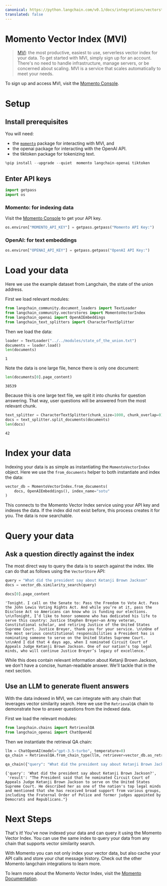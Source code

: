 ```yaml
---
canonical: https://python.langchain.com/v0.1/docs/integrations/vectorstores/momento_vector_index
translated: false
---
```


# Momento Vector Index (MVI)

>[MVI](https://gomomento.com): the most productive, easiest to use, serverless vector index for your data. To get started with MVI, simply sign up for an account. There's no need to handle infrastructure, manage servers, or be concerned about scaling. MVI is a service that scales automatically to meet your needs.

To sign up and access MVI, visit the [Momento Console](https://console.gomomento.com).

# Setup

## Install prerequisites

You will need:
- the [`momento`](https://pypi.org/project/momento/) package for interacting with MVI, and
- the openai package for interacting with the OpenAI API.
- the tiktoken package for tokenizing text.

```python
%pip install --upgrade --quiet  momento langchain-openai tiktoken
```

## Enter API keys

```python
import getpass
import os
```

### Momento: for indexing data

Visit the [Momento Console](https://console.gomomento.com) to get your API key.

```python
os.environ["MOMENTO_API_KEY"] = getpass.getpass("Momento API Key:")
```

### OpenAI: for text embeddings

```python
os.environ["OPENAI_API_KEY"] = getpass.getpass("OpenAI API Key:")
```

# Load your data

Here we use the example dataset from Langchain, the state of the union address.

First we load relevant modules:

```python
from langchain_community.document_loaders import TextLoader
from langchain_community.vectorstores import MomentoVectorIndex
from langchain_openai import OpenAIEmbeddings
from langchain_text_splitters import CharacterTextSplitter
```

Then we load the data:

```python
loader = TextLoader("../../modules/state_of_the_union.txt")
documents = loader.load()
len(documents)
```

```output
1
```

Note the data is one large file, hence there is only one document:

```python
len(documents[0].page_content)
```

```output
38539
```

Because this is one large text file, we split it into chunks for question answering. That way, user questions will be answered from the most relevant chunk.

```python
text_splitter = CharacterTextSplitter(chunk_size=1000, chunk_overlap=0)
docs = text_splitter.split_documents(documents)
len(docs)
```

```output
42
```

# Index your data

Indexing your data is as simple as instantiating the `MomentoVectorIndex` object. Here we use the `from_documents` helper to both instantiate and index the data:

```python
vector_db = MomentoVectorIndex.from_documents(
    docs, OpenAIEmbeddings(), index_name="sotu"
)
```

This connects to the Momento Vector Index service using your API key and indexes the data. If the index did not exist before, this process creates it for you. The data is now searchable.

# Query your data

## Ask a question directly against the index

The most direct way to query the data is to search against the index. We can do that as follows using the `VectorStore` API:

```python
query = "What did the president say about Ketanji Brown Jackson"
docs = vector_db.similarity_search(query)
```

```python
docs[0].page_content
```

```output
'Tonight. I call on the Senate to: Pass the Freedom to Vote Act. Pass the John Lewis Voting Rights Act. And while you’re at it, pass the Disclose Act so Americans can know who is funding our elections. \n\nTonight, I’d like to honor someone who has dedicated his life to serve this country: Justice Stephen Breyer—an Army veteran, Constitutional scholar, and retiring Justice of the United States Supreme Court. Justice Breyer, thank you for your service. \n\nOne of the most serious constitutional responsibilities a President has is nominating someone to serve on the United States Supreme Court. \n\nAnd I did that 4 days ago, when I nominated Circuit Court of Appeals Judge Ketanji Brown Jackson. One of our nation’s top legal minds, who will continue Justice Breyer’s legacy of excellence.'
```

While this does contain relevant information about Ketanji Brown Jackson, we don't have a concise, human-readable answer. We'll tackle that in the next section.

## Use an LLM to generate fluent answers

With the data indexed in MVI, we can integrate with any chain that leverages vector similarity search. Here we use the `RetrievalQA` chain to demonstrate how to answer questions from the indexed data.

First we load the relevant modules:

```python
from langchain.chains import RetrievalQA
from langchain_openai import ChatOpenAI
```

Then we instantiate the retrieval QA chain:

```python
llm = ChatOpenAI(model="gpt-3.5-turbo", temperature=0)
qa_chain = RetrievalQA.from_chain_type(llm, retriever=vector_db.as_retriever())
```

```python
qa_chain({"query": "What did the president say about Ketanji Brown Jackson?"})
```

```output
{'query': 'What did the president say about Ketanji Brown Jackson?',
 'result': "The President said that he nominated Circuit Court of Appeals Judge Ketanji Brown Jackson to serve on the United States Supreme Court. He described her as one of the nation's top legal minds and mentioned that she has received broad support from various groups, including the Fraternal Order of Police and former judges appointed by Democrats and Republicans."}
```

# Next Steps

That's it! You've now indexed your data and can query it using the Momento Vector Index. You can use the same index to query your data from any chain that supports vector similarity search.

With Momento you can not only index your vector data, but also cache your API calls and store your chat message history. Check out the other Momento langchain integrations to learn more.

To learn more about the Momento Vector Index, visit the [Momento Documentation](https://docs.gomomento.com).